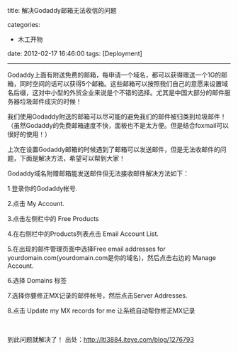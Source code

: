 title: 解决Godaddy邮箱无法收信的问题

categories:
  - 木工开物

date: 2012-02-17 16:46:00
tags: [Deployment]

---

Godaddy上面有附送免费的邮箱，每申请一个域名，都可以获得赠送一个1G的邮箱，同时空间的话可以获得5个邮箱。这些邮箱可以按照我们自己的意愿来设置域名后缀，这对中小型的外贸企业来说是个不错的选择。尤其是中国大部分的邮件服务器垃圾邮件成灾的时候！ 

我们使用Godaddy附送的邮箱可以尽可能的避免我们的邮件被归类到垃圾邮件！（虽然Godaddy的免费邮箱速度不快，面板也不是太方便。但是结合foxmail可以很好的使用！） 

上次在设置Godaddy邮箱的时候遇到了邮箱可以发送邮件，但是无法收邮件的问题，下面是解决方法，希望可以帮到大家！ 

Godaddy域名附赠邮箱能发送邮件但无法接收邮件解决方法如下： 

1.登录你的Godaddy帐号. 

2.点击 My Account. 

3.点击左侧栏中的 Free Products 

4.在右侧栏中的Products列表点击 Email Account List. 

5.在出现的邮件管理页面中选择Free email addresses for yourdomain.com(yourdomain.com是你的域名)，然后点击右边的 Manage Account. 

6.选择 Domains 标签 

7.选择你要修正MX记录的邮件帐号，然后点击Server Addresses. 

8.点击 Update my MX records for me 让系统自动帮你修正MX记录 

<br>

到此问题就解决了！
出处：http://ltl3884.iteye.com/blog/1276793

